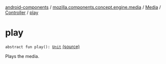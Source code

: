 [android-components](../../../index.md) / [mozilla.components.concept.engine.media](../../index.md) / [Media](../index.md) / [Controller](index.md) / [play](./play.md)

# play

`abstract fun play(): `[`Unit`](https://kotlinlang.org/api/latest/jvm/stdlib/kotlin/-unit/index.html) [(source)](https://github.com/mozilla-mobile/android-components/blob/master/components/concept/engine/src/main/java/mozilla/components/concept/engine/media/Media.kt#L76)

Plays the media.

